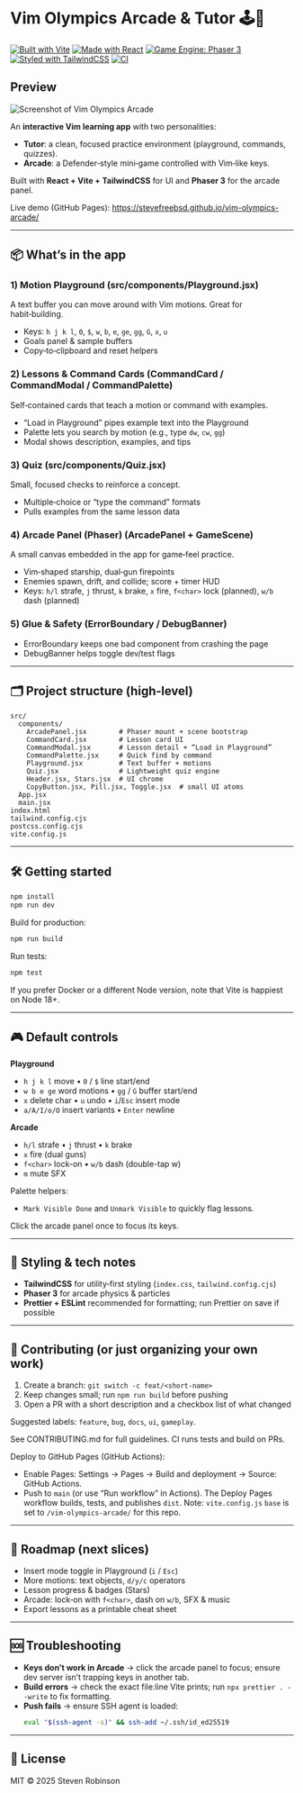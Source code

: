 # Vim Olympics Arcade & Tutor 🕹️📗

[![Built with Vite](https://img.shields.io/badge/Built%20with-Vite-646CFF.svg?logo=vite&logoColor=white)](https://vitejs.dev/)
[![Made with React](https://img.shields.io/badge/Made%20with-React-61DAFB.svg?logo=react&logoColor=black)](https://react.dev/)
[![Game Engine: Phaser 3](https://img.shields.io/badge/Game%20Engine-Phaser%203-00bcd4.svg?logo=phaser&logoColor=white)](https://phaser.io/)
[![Styled with TailwindCSS](https://img.shields.io/badge/Styled%20with-TailwindCSS-06B6D4.svg?logo=tailwindcss&logoColor=white)](https://tailwindcss.com/)
[![CI](https://github.com/SteveFreeBSD/vim-olympics-arcade/actions/workflows/ci.yml/badge.svg)](https://github.com/SteveFreeBSD/vim-olympics-arcade/actions/workflows/ci.yml)


## Preview
![Screenshot of Vim Olympics Arcade](docs/screenshot.png)

An **interactive Vim learning app** with two personalities:
- **Tutor**: a clean, focused practice environment (playground, commands, quizzes).
- **Arcade**: a Defender‑style mini‑game controlled with Vim‑like keys.

Built with **React + Vite + TailwindCSS** for UI and **Phaser 3** for the arcade panel.

Live demo (GitHub Pages):
https://stevefreebsd.github.io/vim-olympics-arcade/

---

## 📦 What’s in the app

### 1) Motion Playground (src/components/Playground.jsx)
A text buffer you can move around with Vim motions. Great for habit‑building.
- Keys: `h j k l`, `0`, `$`, `w`, `b`, `e`, `ge`, `gg`, `G`, `x`, `u`
- Goals panel & sample buffers
- Copy‑to‑clipboard and reset helpers

### 2) Lessons & Command Cards (CommandCard / CommandModal / CommandPalette)
Self‑contained cards that teach a motion or command with examples.
- “Load in Playground” pipes example text into the Playground
- Palette lets you search by motion (e.g., type `dw`, `cw`, `gg`)
- Modal shows description, examples, and tips

### 3) Quiz (src/components/Quiz.jsx)
Small, focused checks to reinforce a concept.
- Multiple‑choice or “type the command” formats
- Pulls examples from the same lesson data

### 4) Arcade Panel (Phaser) (ArcadePanel + GameScene)
A small canvas embedded in the app for game‑feel practice.
- Vim‑shaped starship, dual‑gun firepoints
- Enemies spawn, drift, and collide; score + timer HUD
- Keys: `h/l` strafe, `j` thrust, `k` brake, `x` fire, `f<char>` lock (planned), `w/b` dash (planned)

### 5) Glue & Safety (ErrorBoundary / DebugBanner)
- ErrorBoundary keeps one bad component from crashing the page
- DebugBanner helps toggle dev/test flags

---

## 🗂️ Project structure (high‑level)

```
src/
  components/
    ArcadePanel.jsx        # Phaser mount + scene bootstrap
    CommandCard.jsx        # Lesson card UI
    CommandModal.jsx       # Lesson detail + “Load in Playground”
    CommandPalette.jsx     # Quick find by command
    Playground.jsx         # Text buffer + motions
    Quiz.jsx               # Lightweight quiz engine
    Header.jsx, Stars.jsx  # UI chrome
    CopyButton.jsx, Pill.jsx, Toggle.jsx  # small UI atoms
  App.jsx
  main.jsx
index.html
tailwind.config.cjs
postcss.config.cjs
vite.config.js
```

---

## 🛠️ Getting started

```bash
npm install
npm run dev
```

Build for production:
```bash
npm run build
```

Run tests:
```bash
npm test
```

If you prefer Docker or a different Node version, note that Vite is happiest on Node 18+.

---

## 🎮 Default controls

**Playground**
- `h j k l` move • `0` / `$` line start/end
- `w b e ge` word motions • `gg` / `G` buffer start/end
- `x` delete char • `u` undo • `i`/`Esc` insert mode
- `a/A/I/o/O` insert variants • `Enter` newline

**Arcade**
- `h/l` strafe • `j` thrust • `k` brake
- `x` fire (dual guns)
- `f<char>` lock-on • `w/b` dash (double-tap w)
- `m` mute SFX

Palette helpers:
- `Mark Visible Done` and `Unmark Visible` to quickly flag lessons.

Click the arcade panel once to focus its keys.

---

## 🎨 Styling & tech notes

- **TailwindCSS** for utility‑first styling (`index.css`, `tailwind.config.cjs`)
- **Phaser 3** for arcade physics & particles
- **Prettier + ESLint** recommended for formatting; run Prettier on save if possible

---

## 🤝 Contributing (or just organizing your own work)

1. Create a branch: `git switch -c feat/<short-name>`
2. Keep changes small; run `npm run build` before pushing
3. Open a PR with a short description and a checkbox list of what changed

Suggested labels: `feature`, `bug`, `docs`, `ui`, `gameplay`.

See CONTRIBUTING.md for full guidelines. CI runs tests and build on PRs.

Deploy to GitHub Pages (GitHub Actions):
- Enable Pages: Settings → Pages → Build and deployment → Source: GitHub Actions.
- Push to `main` (or use “Run workflow” in Actions). The Deploy Pages workflow builds, tests, and publishes `dist`.
Note: `vite.config.js` `base` is set to `/vim-olympics-arcade/` for this repo.

---

## 🧭 Roadmap (next slices)

- Insert mode toggle in Playground (`i` / `Esc`)
- More motions: text objects, `d/y/c` operators
- Lesson progress & badges (Stars)
- Arcade: lock‑on with `f<char>`, dash on `w/b`, SFX & music
- Export lessons as a printable cheat sheet

---

## 🆘 Troubleshooting

- **Keys don’t work in Arcade** → click the arcade panel to focus; ensure dev server isn’t trapping keys in another tab.
- **Build errors** → check the exact file:line Vite prints; run `npx prettier . --write` to fix formatting.
- **Push fails** → ensure SSH agent is loaded:
  ```bash
  eval "$(ssh-agent -s)" && ssh-add ~/.ssh/id_ed25519
  ```

---

## 📄 License

MIT © 2025 Steven Robinson
